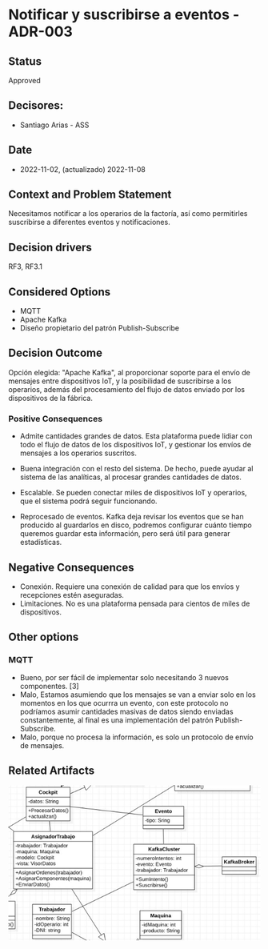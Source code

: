 # Notificar y suscribirse a eventos - ADR-003

## Status

Approved

## Decisores:

* Santiago Arias - ASS

## Date

* 2022-11-02, (actualizado) 2022-11-08

## Context and Problem Statement

Necesitamos notificar a los operarios de la factoría, así como permitirles suscribirse a diferentes eventos y notificaciones.

## Decision drivers

RF3, RF3.1

## Considered Options

* MQTT
* Apache Kafka
* Diseño propietario del patrón Publish-Subscribe

## Decision Outcome

Opción elegida: "Apache Kafka", al proporcionar soporte para el envío de mensajes entre dispositivos IoT, y la posibilidad de suscribirse a los operarios, además del procesamiento del flujo de datos enviado por los dispositivos de la fábrica.
### Positive Consequences

* Admite cantidades grandes de datos. Esta plataforma puede lidiar con todo el flujo de datos de los dispositivos IoT, y gestionar los envíos de mensajes a los operarios suscritos.

* Buena integración con el resto del sistema. De hecho, puede ayudar al sistema de las analíticas, al procesar grandes cantidades de datos.

* Escalable. Se pueden conectar miles de dispositivos IoT y operarios, que el sistema podrá seguir funcionando.

* Reprocesado de eventos. Kafka deja revisar los eventos que se han producido al guardarlos en disco, podremos configurar cuánto tiempo queremos guardar esta información, pero será útil para generar estadísticas.

## Negative Consequences

* Conexión. Requiere una conexión de calidad para que los envíos y recepciones estén aseguradas.
* Limitaciones. No es una plataforma pensada para cientos de miles de dispositivos.

## Other options

### MQTT

* Bueno, por ser fácil de implementar solo necesitando 3 nuevos componentes. [3]
* Malo, Estamos asumiendo que los mensajes se van a enviar solo en los momentos en los que ocurrra un evento, con este protocolo no podríamos asumir cantidades masivas de datos siendo enviadas constantemente, al final es una implementación del patrón Publish-Subscribe.
* Malo, porque no procesa la información, es solo un protocolo de envío de mensajes.

## Related Artifacts

![Alt text](../UML/Kafka.jpeg)
